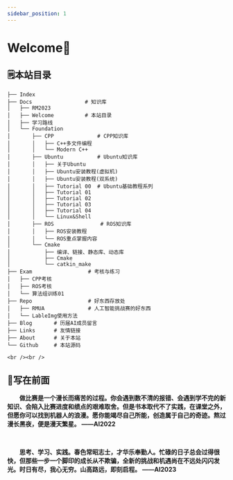 ```yaml
---
sidebar_position: 1
---
```

# Welcome🎉

## 🗒️本站目录

```
├── Index
├── Docs                 # 知识库
│   ├── RM2023
│   ├── Welcome          # 本站目录
│   ├── 学习路线
│   └── Foundation
│   	├── CPP              # CPP知识库
│   	│   ├── C++多文件编程
│   	│   └── Modern C++
│   	├── Ubuntu           # Ubuntu知识库
│   	│   ├── 关于Ubuntu
│   	│   ├── Ubuntu安装教程(虚拟机)
│   	│   ├── Ubuntu安装教程(双系统)
│   	│   ├── Tutorial 00  # Ubuntu基础教程系列
│   	│   ├── Tutorial 01
│   	│   ├── Tutorial 02
│   	│   ├── Tutorial 03
│   	│   ├── Tutorial 04
│   	│   └── Linux&Shell
│   	├── ROS               # ROS知识库
│   	│   ├── ROS安装教程
│   	│   └── ROS重点掌握内容
│   	└── Cmake   
│           ├── 编译、链接、静态库、动态库
│           ├── Cmake
│           └── catkin_make
├── Exam                  # 考核与练习
│   ├── CPP考核
│   ├── ROS考核
│   └── 算法组训练01
├── Repo                  # 好东西存放处
│   ├── RMUA              # 人工智能挑战赛的好东西
│   └── LableImg使用方法
├── Blog       # 历届AI成员留言
├── Links      # 友情链接
├── About      # 关于本站
└── Github     # 本站源码
```

`<br /><br />`

## 📌写在前面

&emsp;&emsp;**做比赛是一个漫长而痛苦的过程。你会遇到数不清的报错、会遇到学不完的新知识、会陷入比赛进度和绩点的艰难取舍。但是书本取代不了实践，在课堂之外，但愿你可以找到机器人的浪漫。愿你能竭尽自己所能，创造属于自己的奇迹。熬过漫长黑夜，便是漫天繁星。  ——AI2022**

<br />

&emsp;&emsp;**思考、学习、实践。春色常昭志士，才华乐奉勤人。忙碌的日子总会过得很快，但那些一步一个脚印的成长从不欺骗，全新的挑战和机遇尚在不远处闪闪发光。时日有尽，我心无穷。山高路远，即刻启程。  ——AI2023**
